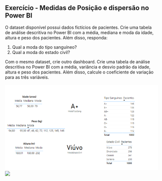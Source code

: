 ## Exercício - Medidas de Posição e dispersão no Power BI

O dataset disponível possui dados fictícios de pacientes. Crie uma tabela de análise descritiva no Power BI com a média, mediana e moda da idade, altura e peso dos pacientes. Além disso, responda:

1) Qual a moda do tipo sanguíneo?
2) Qual a moda do estado civil?

Com o mesmo dataset, crie outro dashboard. Crie uma tabela de análise descritiva no Power BI com a média, variância e desvio padrão da idade, altura e peso dos pacientes. Além disso, calcule o coeficiente de variação para as três variáveis.

![](Exercise01.png)
![](Exercise01_01.png)
